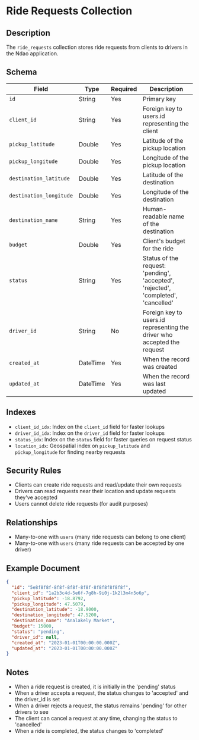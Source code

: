 # Ride Requests Collection

## Description

The `ride_requests` collection stores ride requests from clients to drivers in the Ndao application.

## Schema

| Field | Type | Required | Description |
|-------|------|----------|-------------|
| `id` | String | Yes | Primary key |
| `client_id` | String | Yes | Foreign key to users.id representing the client |
| `pickup_latitude` | Double | Yes | Latitude of the pickup location |
| `pickup_longitude` | Double | Yes | Longitude of the pickup location |
| `destination_latitude` | Double | Yes | Latitude of the destination |
| `destination_longitude` | Double | Yes | Longitude of the destination |
| `destination_name` | String | Yes | Human-readable name of the destination |
| `budget` | Double | Yes | Client's budget for the ride |
| `status` | String | Yes | Status of the request: 'pending', 'accepted', 'rejected', 'completed', 'cancelled' |
| `driver_id` | String | No | Foreign key to users.id representing the driver who accepted the request |
| `created_at` | DateTime | Yes | When the record was created |
| `updated_at` | DateTime | Yes | When the record was last updated |

## Indexes

- `client_id_idx`: Index on the `client_id` field for faster lookups
- `driver_id_idx`: Index on the `driver_id` field for faster lookups
- `status_idx`: Index on the `status` field for faster queries on request status
- `location_idx`: Geospatial index on `pickup_latitude` and `pickup_longitude` for finding nearby requests

## Security Rules

- Clients can create ride requests and read/update their own requests
- Drivers can read requests near their location and update requests they've accepted
- Users cannot delete ride requests (for audit purposes)

## Relationships

- Many-to-one with `users` (many ride requests can belong to one client)
- Many-to-one with `users` (many ride requests can be accepted by one driver)

## Example Document

```json
{
  "id": "5e8f8f8f-8f8f-8f8f-8f8f-8f8f8f8f8f8f",
  "client_id": "1a2b3c4d-5e6f-7g8h-9i0j-1k2l3m4n5o6p",
  "pickup_latitude": -18.8792,
  "pickup_longitude": 47.5079,
  "destination_latitude": -18.9000,
  "destination_longitude": 47.5200,
  "destination_name": "Analakely Market",
  "budget": 15000,
  "status": "pending",
  "driver_id": null,
  "created_at": "2023-01-01T00:00:00.000Z",
  "updated_at": "2023-01-01T00:00:00.000Z"
}
```

## Notes

- When a ride request is created, it is initially in the 'pending' status
- When a driver accepts a request, the status changes to 'accepted' and the driver_id is set
- When a driver rejects a request, the status remains 'pending' for other drivers to see
- The client can cancel a request at any time, changing the status to 'cancelled'
- When a ride is completed, the status changes to 'completed'
